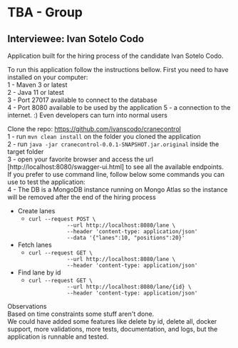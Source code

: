 # TBA - Group
## Interviewee: Ivan Sotelo Codo

Application built for the hiring process of the candidate Ivan Sotelo Codo.

To run this application follow the instructions bellow.
First you need to have installed on your computer:   
1 - Maven 3 or latest  
2 - Java 11 or latest  
3 - Port 27017 available to connect to the database  
4 - Port 8080 available to be used by the application
5 - a connection to the internet.  :) Even developers can turn into normal users  
   
Clone the repo: https://github.com/ivanscodo/cranecontrol  
1 - run `mvn clean install` on the folder you cloned the application  
2 - run `java -jar cranecontrol-0.0.1-SNAPSHOT.jar.original` inside the target folder  
3 - open your favorite browser and access the url [http://localhost:8080/swagger-ui.html] to see all the available endpoints.  
If you prefer to use command line, follow below some commands you can use to test the application:  
4 - The DB is a MongoDB instance running on Mongo Atlas so the instance will be removed after the end of the hiring process  

<ul>
<li>Create lanes
<ul>
<li><code>curl --request POST \
            --url http://localhost:8080/lane \
            --header 'content-type: application/json' 
            --data '{"lanes":10, "positions":20}'</code>
</li>
</ul>
</li>
<li>Fetch lanes
<ul>
<li><code>curl --request GET \
            --url http://localhost:8080/lane \
            --header 'content-type: application/json'</code>
</ul>
</li>
<li>Find lane by id
<ul>
<li><code>curl --request GET \
            --url http://localhost:8080/lane/{id} \
            --header 'content-type: application/json'</code></li>
</ul>
</li>
</ul>

Observations  
Based on time constraints some stuff aren't done.  
We could have added some features like delete by id, delete all, docker support, more validations, more tests, documentation, and logs, but the application is runnable and tested.  
